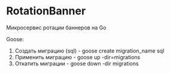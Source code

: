 # RotationBanner
Микросервис ротации баннеров на Go

Goose:
1. Создать миграцию (sql) - goose create migration_name sql
2. Применить миграцию - goose up -dir=migrations 
3. Откатить миграции - goose down -dir migrations